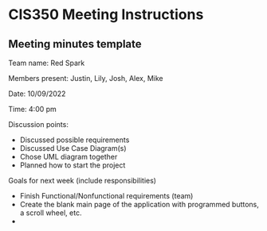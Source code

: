 # CIS350 Meeting Instructions

## Meeting minutes template

Team name: Red Spark 

Members present: Justin, Lily, Josh, Alex, Mike

Date: 10/09/2022

Time: 4:00 pm

Discussion points: 

* Discussed possible requirements
* Discussed Use Case Diagram(s) 
* Chose UML diagram together
* Planned how to start the project

Goals for next week (include responsibilities)

* Finish Functional/Nonfunctional requirements (team)
* Create the blank main page of the application with programmed buttons, a scroll wheel, etc.  
* 


